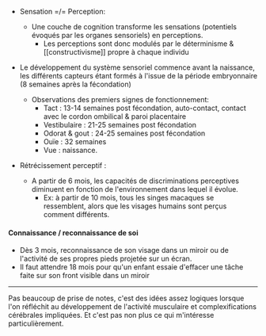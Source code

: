 
- Sensation =/= Perception:
	- Une couche de cognition transforme les sensations (potentiels évoqués par les organes sensoriels) en perceptions.
		- Les perceptions sont donc modulés par le déterminisme & [[constructivisme]] propre à chaque individu

- Le développement du système sensoriel commence avant la naissance, les différents capteurs étant formés à l'issue de la période embryonnaire (8 semaines après la fécondation)
	- Observations des premiers signes de fonctionnement:
		- Tact : 13-14 semaines post fécondation, auto-contact, contact avec le cordon ombilical & paroi placentaire 
		- Vestibulaire : 21-25 semaines post fécondation
		- Odorat & gout : 24-25 semaines post fécondation
		- Ouïe : 32 semaines
		- Vue : naissance. 

- Rétrécissement perceptif :
	- A partir de 6 mois, les capacités de discriminations perceptives diminuent en fonction de l'environnement dans lequel il évolue. 
		- Ex: à partir de 10 mois, tous les singes macaques se ressemblent, alors que les visages humains sont perçus comment différents.

#### Connaissance / reconnaissance de soi

- Dès 3 mois, reconnaissance de son visage dans un miroir ou de l'activité de ses propres pieds projetée sur un écran.
- Il faut attendre 18 mois pour qu'un enfant essaie d'effacer une tâche faite sur son front visible dans un miroir 

--- 
Pas beaucoup de prise de notes, c'est des idées assez logiques lorsque l'on réfléchit au développement de l'activité musculaire et complexifications cérébrales impliquées.
Et c'est pas non plus ce qui m'intéresse particulièrement. 